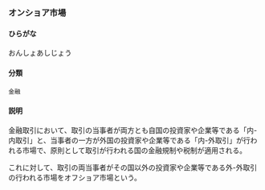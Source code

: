<div style="display:none;">

## [あ行](securities-terms?id=あ行)

</div>

### オンショア市場

#### ひらがな

おんしょあしじょう

#### 分類

`金融`

#### 説明

金融取引において、取引の当事者が両方とも自国の投資家や企業等である「内-内取引」と、当事者の一方が外国の投資家や企業等である「内-外取引」が行われる市場で、原則として取引が行われる国の金融規制や税制が適用される。
 
これに対して、取引の両当事者がその国以外の投資家や企業等である外-外取引の行われる市場をオフショア市場という。

<div style="display:none;">

## [か行](securities-terms?id=か行)
## [さ行](securities-terms?id=さ行)
## [た行](securities-terms?id=た行)
## [な行](securities-terms?id=な行)
## [は行](securities-terms?id=は行)
## [ま行](securities-terms?id=ま行)
## [や行](securities-terms?id=や行)
## [ら行](securities-terms?id=ら行)
## [わ行](securities-terms?id=わ行)
## [英数字・記号](securities-terms?id=英数字・記号)

</div>

